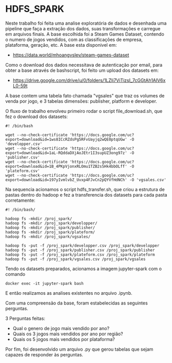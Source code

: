 # HDFS_SPARK

Neste trabalho foi feita uma analise exploratória de dados e desenhada uma pipeline que faça a extração dos dados, suas transformações e carregue em arquivos finais. A base escolhida foi a Steam Games Dataset, contendo o numero de jogos vendidos, com as classificações de empresa, plataforma, geração, etc. A base esta disponivel em:
 - https://data.world/mhoangvslev/steam-games-dataset

Como o download dos dados necessitava de autenticação por email, para obter a base através de bashscript, foi feito um upload dos datasets em:
- https://drive.google.com/drive/u/0/folders/1LZIi7ViTizsI_7cGGtAh1AIV6xL0-59t

A base contem uma tabela fato chamada "vgsales" que traz os volumes de venda por jogo, e 3 tabelas dimensões: publisher, platform e developer.

O fluxo de trabalho envolveu primeiro rodar o script file_download.sh, que fez o download dos datasets:

```
#! /bin/bash

wget --no-check-certificate 'https://docs.google.com/uc?export=download&id=1ws8ICcRZdsPg5RFvUayjq2wQE0ptqUGw' -O 'developper.csv'
wget --no-check-certificate 'https://docs.google.com/uc?export=download&id=1aL-RQddaDXjAoJEtr1I3supUZ3ong97z' -O 'publisher.csv'
wget --no-check-certificate 'https://docs.google.com/uc?export=download&id=1B_4PKpVjonxRLOmu1TZB2sSHk4bbOLff' -O 'plateform.csv'
wget --no-check-certificate 'https://docs.google.com/uc?export=download&id=197yIvmlvbZ_Uvxp4FJvCn2pQYVfHdNCh' -O 'vgsales.csv'
```

Na sequencia acionamos o script hdfs_transfer.sh, que criou a estrutura de pastas dentro do hadoop e fez a transferencia dos datasets para cada pasta corretamente:

```
#! /bin/bash/

hadoop fs -mkdir /proj_spark/
hadoop fs -mkdir /proj_spark/developper/
hadoop fs -mkdir /proj_spark/publisher/
hadoop fs -mkdir /proj_spark/plateform/
hadoop fs -mkdir /proj_spark/vgsales/

hadoop fs -put -f /proj_spark/developper.csv /proj_spark/developper
hadoop fs -put -f /proj_spark/publisher.csv /proj_spark/publisher
hadoop fs -put -f /proj_spark/plateform.csv /proj_spark/plateform
hadoop fs -put -f /proj_spark/vgsales.csv /proj_spark/vgsales
```

Tendo os datasets preparados, acionamos a imagem jupyter-spark com o comando

```
docker exec -it jupyter-spark bash
```

E então realizamos as analises existentes no arquivo .ipynb.

Com uma compreensão da base, foram estabelecidas as seguintes perguntas.
  

3 Perguntas feitas:

- Qual o genero de jogo mais vendido por ano?
- Quais os 3 jogos mais vendidos por ano por região?
- Quais os 5 jogos mais vendidos por plataforma?

Por fim, foi desenvolvido um arquivo .py que gerou tabelas que sejam capazes de responder às perguntas.

